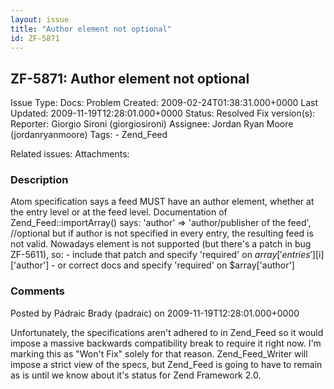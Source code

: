 ```yaml
---
layout: issue
title: "Author element not optional"
id: ZF-5871
---
```


ZF-5871: Author element not optional
------------------------------------

 Issue Type: Docs: Problem Created: 2009-02-24T01:38:31.000+0000 Last Updated: 2009-11-19T12:28:01.000+0000 Status: Resolved Fix version(s): 
 Reporter:  Giorgio Sironi (giorgiosironi)  Assignee:  Jordan Ryan Moore (jordanryanmoore)  Tags: - Zend\_Feed
 
 Related issues: 
 Attachments: 
### Description

Atom specification says a feed MUST have an author element, whether at the entry level or at the feed level. Documentation of Zend\_Feed::importArray() says: 'author' => 'author/publisher of the feed', //optional but if author is not specified in every entry, the resulting feed is not valid. Nowadays element is not supported (but there's a patch in bug ZF-5611), so: - include that patch and specify 'required' on $array['entries'][$i]['author'] - or correct docs and specify 'required' on $array['author']

 

 

### Comments

Posted by Pádraic Brady (padraic) on 2009-11-19T12:28:01.000+0000

Unfortunately, the specifications aren't adhered to in Zend\_Feed so it would impose a massive backwards compatibility break to require it right now. I'm marking this as "Won't Fix" solely for that reason. Zend\_Feed\_Writer will impose a strict view of the specs, but Zend\_Feed is going to have to remain as is until we know about it's status for Zend Framework 2.0.

 

 